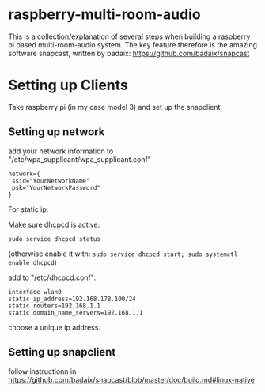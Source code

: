# raspberry-multi-room-audio

This is a collection/explanation of several steps when building a raspberry pi based multi-room-audio system.
The key feature therefore is the amazing software snapcast, written by badaix: https://github.com/badaix/snapcast

# Setting up Clients

Take raspberry pi (in my case model 3) and set up the snapclient.

## Setting up network
add your network information to "/etc/wpa_supplicant/wpa_supplicant.conf"
````
network={
 ssid="YourNetworkName"
 psk="YourNetworkPassword"
}
````
For static ip:

Make sure dhcpcd is active:
````
sudo service dhcpcd status
````
(otherwise enable it with:
`sudo service dhcpcd start;
sudo systemctl enable dhcpcd`)

add to "/etc/dhcpcd.conf":
````
interface wlan0
static ip_address=192.168.178.100/24
static routers=192.168.1.1
static domain_name_servers=192.168.1.1
````
choose a unique ip address.

## Setting up snapclient

follow instructionn in https://github.com/badaix/snapcast/blob/master/doc/build.md#linux-native
